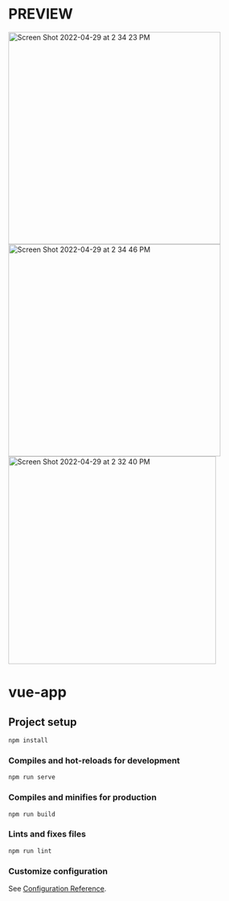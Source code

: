 
# PREVIEW
<img width="422" alt="Screen Shot 2022-04-29 at 2 34 23 PM" src="https://user-images.githubusercontent.com/37629026/165905405-9b7be380-5bf5-4dcb-b38d-df4ab93dace7.png">
<img width="422" alt="Screen Shot 2022-04-29 at 2 34 46 PM" src="https://user-images.githubusercontent.com/37629026/165905394-53b55dd4-15f1-4736-a671-8547995756de.png">
<img width="413" alt="Screen Shot 2022-04-29 at 2 32 40 PM" src="https://user-images.githubusercontent.com/37629026/165905415-fe0876fd-b184-4d30-8e1b-364e37672d12.png">


# vue-app

## Project setup
```
npm install
```

### Compiles and hot-reloads for development
```
npm run serve
```

### Compiles and minifies for production
```
npm run build
```

### Lints and fixes files
```
npm run lint
```

### Customize configuration
See [Configuration Reference](https://cli.vuejs.org/config/).


